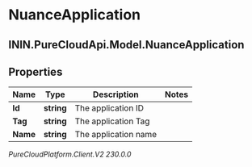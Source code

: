 # NuanceApplication

## ININ.PureCloudApi.Model.NuanceApplication

## Properties

|Name | Type | Description | Notes|
|------------ | ------------- | ------------- | -------------|
| **Id** | **string** | The application ID | |
| **Tag** | **string** | The application Tag | |
| **Name** | **string** | The application name | |



_PureCloudPlatform.Client.V2 230.0.0_
